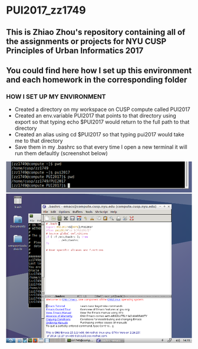 # PUI2017_zz1749

## This is Zhiao Zhou's repository containing all of the assignments or projects for NYU CUSP Principles of Urban Informatics 2017
## You could find here how I set up this environment and each homework in the corresponding folder

### HOW I SET UP MY ENVIRONMENT
- Created a directory on my workspace on CUSP compute called PUI2017
- Created an env.variable PUI2017 that points to that directory using export so that typing echo $PUI2017 would return to the full path to that directory
- Created an alias using cd $PUI2017 so that typing pui2017 would take me to that directory 
- Save them in my .bashrc so that every time I open a new terminal it will run them defaultly (screenshot below)

![Alt text](screenShots/setup_env.png)
![Alt text](screenShots/zhiaozhou_bash.png)